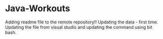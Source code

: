 # Java-Workouts
Adding readme file to the remote repository!!
Updating the data - first time.
Updating the file from visual studio and updating the command using bit bash.
